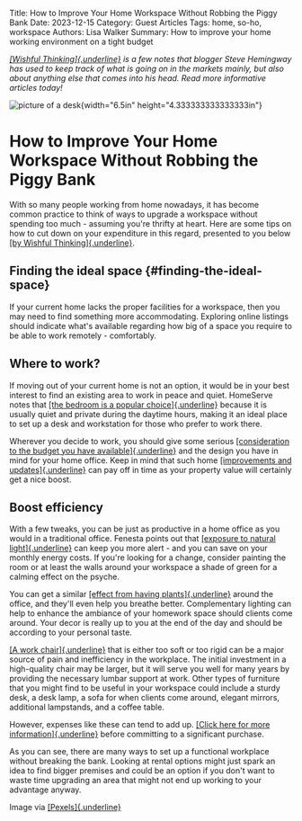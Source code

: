 Title: How to Improve Your Home Workspace Without Robbing the Piggy Bank
Date: 2023-12-15
Category: Guest Articles
Tags: home, so-ho, workspace
Authors: Lisa Walker
Summary: How to improve your home working environment on a tight budget

*[[Wishful Thinking]{.underline}](https://www.stevehemingway.com/) is a
few notes that blogger Steve Hemingway has used to keep track of what is
going on in the markets mainly, but also about anything else that comes
into his head. Read more informative articles today!*

![picture of a desk]({attach}./workstation.png){width="6.5in" height="4.333333333333333in"}

# How to Improve Your Home Workspace Without Robbing the Piggy Bank

With so many people working from home nowadays, it has become common
practice to think of ways to upgrade a workspace without spending too
much - assuming you're thrifty at heart. Here are some tips on how to
cut down on your expenditure in this regard, presented to you below [[by
Wishful Thinking]{.underline}](https://www.stevehemingway.com/).

## Finding the ideal space  {#finding-the-ideal-space}

If your current home lacks the proper facilities for a workspace, then
you may need to find something more accommodating. Exploring online
listings should indicate what\'s available regarding how big of a space
you require to be able to work remotely - comfortably.

## Where to work?

If moving out of your current home is not an option, it would be in your
best interest to find an existing area to work in peace and quiet.
HomeServe notes that [[the bedroom is a popular
choice]{.underline}](https://www.homeserve.com/en-us/blog/how-to/home-office-ideas/)
because it is usually quiet and private during the daytime hours, making
it an ideal place to set up a desk and workstation for those who prefer
to work there.

Wherever you decide to work, you should give some serious
[[consideration to the budget you have
available]{.underline}](https://blog.fads.co.uk/inspiration/build-your-home-office-for-less-than-500/)
and the design you have in mind for your home office. Keep in mind that
such home [[improvements and
updates]{.underline}](https://www.redfin.com/guides/how-to-increase-your-home-appraisal-value-now)
can pay off in time as your property value will certainly get a nice
boost.

## Boost efficiency

With a few tweaks, you can be just as productive in a home office as you
would in a traditional office. Fenesta points out that [[exposure to
natural
light]{.underline}](https://www.fenesta.com/blog/importance-of-having-light-in-your-home-office)
can keep you more alert - and you can save on your monthly energy costs.
If you\'re looking for a change, consider painting the room or at least
the walls around your workspace a shade of green for a calming effect on
the psyche.

You can get a similar [[effect from having
plants]{.underline}](https://www.ambius.co.uk/benefits-of-indoor-plants/)
around the office, and they\'ll even help you breathe better.
Complementary lighting can help to enhance the ambiance of your homework
space should clients come around. Your decor is really up to you at the
end of the day and should be according to your personal taste.

[[A work
chair]{.underline}](https://www.tbsg.co.uk/blog/benefits-of-ergonomic-office-furniture-p6zd5)
that is either too soft or too rigid can be a major source of pain and
inefficiency in the workplace. The initial investment in a high-quality
chair may be larger, but it will serve you well for many years by
providing the necessary lumbar support at work. Other types of furniture
that you might find to be useful in your workspace could include a
sturdy desk, a desk lamp, a sofa for when clients come around, elegant
mirrors, additional lampstands, and a coffee table.

However, expenses like these can tend to add up. [[Click here for more
information]{.underline}](https://safesmartfamily.com/) before
committing to a significant purchase.

As you can see, there are many ways to set up a functional workplace
without breaking the bank. Looking at rental options might just spark an
idea to find bigger premises and could be an option if you don't want to
waste time upgrading an area that might not end up working to your
advantage anyway.

Image via
[[Pexels]{.underline}](https://www.pexels.com/photo/interior-of-contemporary-workplace-with-chair-and-laptop-on-table-4138153/)
